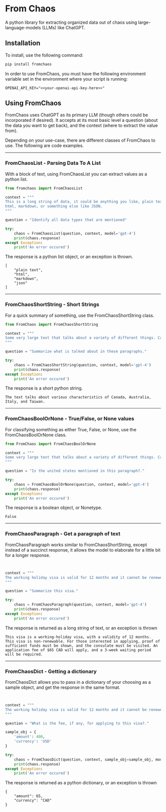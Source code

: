 # From Chaos
A python library for extracting organized data out of chaos using large-language-models (LLMs) like ChatGPT.


## Installation
To install, use the following command:
```bash
pip install fromchaos
```

In order to use FromChaos, you must have the following environment variable set in the environment where your script is running:

```
OPENAI_API_KEY="<<your-openai-api-key-here>>"
```

## Using FromChaos
FromChaos uses ChatGPT as its primary LLM (though others could be incorporated if desired). It accepts at its most basic level a question (about the data you want to get back), and the context (where to extract the value from).

Depending on your use-case, there are different classes of FromChaos to use. The following are code examples.

---


### FromChaosList - Parsing Data To A List
With a block of text, using FromChaosList you can extract values as a python list.

```python
from fromchaos import FromChaosList

context = """
This is a long string of data, it could be anything you like, plain text,
html, markdown, or something else like JSON.
"""

question = "Identify all data types that are mentioned"

try:
    chaos = FromChaosList(question, context, model='gpt-4')
    print(chaos.response)
except Exception:
    print('An error occured')

```

The response is a python list object, or an exception is thrown.
```
[
    "plain text",
    "html",
    "markdown",
    "json"
]
```

---

### FromChaosShortString - Short Strings
For a quick summary of something, use the FromChaosShortString class.


```python
from FromChaos import FromChaosShortString

context = """
Some very large text that talks about a variety of different things. Canada is a really big country. Australia is also big, but there are spiders. Italy has very good food. There's really good beef noodle soup in Taiwan.
"""

question = "Summarize what is talked about in these paragraphs."

try:
    chaos = FromChaosShortString(question, context, model='gpt-4')
    print(chaos.response)
except Exception:
    print('An error occured')

```

The response is a short python string.
```
The text talks about various characteristics of Canada, Australia, Italy, and Taiwan.
```


---

### FromChaosBoolOrNone - True/False, or None values
For classifying something as either True, False, or None, use the FromChaosBoolOrNone class.

```python
from FromChaos import FromChaosBoolOrNone

context = """
Some very large text that talks about a variety of different things. Canada is a really big country. Australia is also big, but there are spiders. Italy has very good food. There's really good beef noodle soup in Taiwan.
"""

question = "Is the united states mentioned in this paragraph?."

try:
    chaos = FromChaosBoolOrNone(question, context, model='gpt-4')
    print(chaos.response)
except Exception:
    print('An error occured')

```

The response is a boolean object, or Nonetype.
```
False
```


---

### FromChaosParagraph - Get a paragraph of text
FromChaosParagraph works similar to FromChaosShortString, except instead of a succinct response, it allows the model to elaborate for a little bit for a longer response.


```python


context = """
The working holiday visa is valid for 12 months and it cannot be renewed. Applicants must show proof of funds. To apply, visit the consolate and pay the application fee of $65 CAD, then wait 3 weeks.
"""

question = "Summarize this visa."

try:
    chaos = FromChaosParagraph(question, context, model='gpt-4')
    print(chaos.response)
except Exception:
    print('An error occured')

```

The response is returned as a long string of text, or an exception is thrown
```
This visa is a working-holiday visa, with a validity of 12 months. This visa is non-renewable. For those interested in applying, proof of sufficient funds must be shown, and the consulate must be visited. An application fee of $65 CAD will apply, and a 3-week waiting period will be required.
```


---

### FromChaosDict - Getting a dictionary
FromChaosDict allows you to pass in a dictionary of your choosing as a sample object, and get the response in the same format.

```python


context = """
The working holiday visa is valid for 12 months and it cannot be renewed. Applicants must show proof of funds. To apply, visit the consolate and pay the application fee of $65 CAD, then wait 3 weeks.
"""

question = "What is the fee, if any, for applying to this visa?."

sample_obj = {
    'amount': 400,
    'currency': 'USD'
}

try:
    chaos = FromChaosDict(question, context, sample_obj=sample_obj, model='gpt-4')
    print(chaos.response)
except Exception:
    print('An error occured')

```

The response is returned as a python dictionary, or an exception is thrown
```
{
    "amount": 65,
    "currency": "CAD"
}
```
